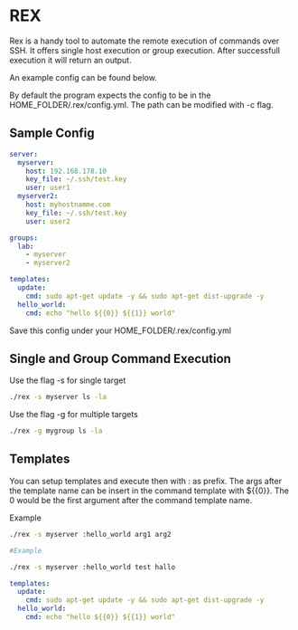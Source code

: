 # REX 

Rex is a handy tool to automate the remote execution of commands over SSH.
It offers single host execution or group execution.
After successfull execution it will return an output.

An example config can be found below.

By default the program expects the config to be in the HOME_FOLDER/.rex/config.yml. The path can be modified with -c flag.


## Sample Config

```yml
server:
  myserver:
    host: 192.168.178.10
    key_file: ~/.ssh/test.key
    user: user1
  myserver2:
    host: myhostnamme.com
    key_file: ~/.ssh/test.key
    user: user2

groups:
  lab:
    - myserver
    - myserver2

templates:
  update:
    cmd: sudo apt-get update -y && sudo apt-get dist-upgrade -y
  hello_world:
    cmd: echo "hello ${{0}} ${{1}} world"
```

Save this config under your HOME_FOLDER/.rex/config.yml

## Single and Group Command Execution

Use the flag -s for single target

```bash
./rex -s myserver ls -la
```

Use the flag -g for multiple targets

```bash
./rex -g mygroup ls -la
```

## Templates

You can setup templates and execute then with : as prefix.
The args after the template name can be insert  in the command template with ${{0}}. 
The 0 would be the first argument after the command template name.



Example

```bash
./rex -s myserver :hello_world arg1 arg2  

#Example

./rex -s myserver :hello_world test hallo  
```


```yml
templates:
  update:
    cmd: sudo apt-get update -y && sudo apt-get dist-upgrade -y
  hello_world:
    cmd: echo "hello ${{0}} ${{1}} world"
```

